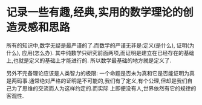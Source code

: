 # 记录一些有趣,经典,实用的数学理论的创造灵感和思路

所有的知识中,数学无疑是最严谨的了.而数学的严谨无非是:定义(是什么), 证明(为什么), 应用(怎么办). 其中纯数学只研究前面两项,而证明是建立在已经存在的基础上,也就是定义的基础上才能进行的.
所以数学最基础的地方就是定义了.

另外不完备理论应该是人类智力的极限: 一个命题是否未为真和它是否能证明为真是两码事.通常绝对严格的证明是不可能的,我们有了定义,有个公理,但却是我们自己为了思维的交流而人为这样约定的.而实际
上即便没有人,世界依然有它的规律的客观性.
